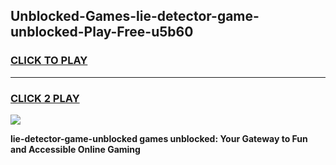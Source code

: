 
## Unblocked-Games-lie-detector-game-unblocked-Play-Free-u5b60
<h3>
<a href="https://premium76.site?title=lie-detector-game-unblocked&ref=19M">CLICK TO PLAY</a></h3>
<hr>

<h3>
<a href="https://premium76.site?title=lie-detector-game-unblocked&ref=19M">CLICK 2 PLAY</a>
  
</h3>

<a href="https://premium76.site?title=lie-detector-game-unblocked&ref=19M"><img src="https://clearcache.store/games.png"></a>


**lie-detector-game-unblocked games unblocked: Your Gateway to Fun and Accessible Online Gaming**
